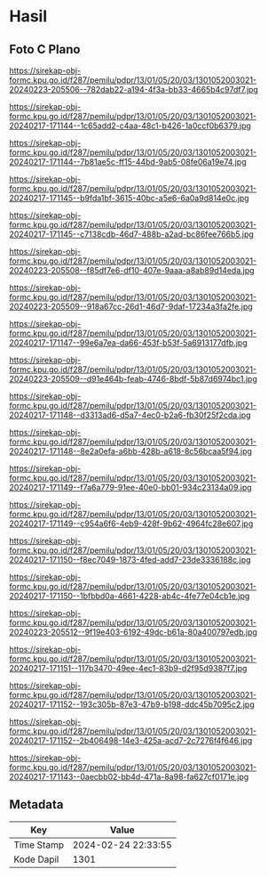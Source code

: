 # Hasil

## Foto C Plano

https://sirekap-obj-formc.kpu.go.id/f287/pemilu/pdpr/13/01/05/20/03/1301052003021-20240223-205506--782dab22-a194-4f3a-bb33-4665b4c97df7.jpg

https://sirekap-obj-formc.kpu.go.id/f287/pemilu/pdpr/13/01/05/20/03/1301052003021-20240217-171144--1c65add2-c4aa-48c1-b426-1a0ccf0b6379.jpg

https://sirekap-obj-formc.kpu.go.id/f287/pemilu/pdpr/13/01/05/20/03/1301052003021-20240217-171144--7b81ae5c-ff15-44bd-9ab5-08fe06a19e74.jpg

https://sirekap-obj-formc.kpu.go.id/f287/pemilu/pdpr/13/01/05/20/03/1301052003021-20240217-171145--b9fda1bf-3615-40bc-a5e6-6a0a9d814e0c.jpg

https://sirekap-obj-formc.kpu.go.id/f287/pemilu/pdpr/13/01/05/20/03/1301052003021-20240217-171145--c7138cdb-46d7-488b-a2ad-bc86fee766b5.jpg

https://sirekap-obj-formc.kpu.go.id/f287/pemilu/pdpr/13/01/05/20/03/1301052003021-20240223-205508--f85df7e6-df10-407e-9aaa-a8ab89d14eda.jpg

https://sirekap-obj-formc.kpu.go.id/f287/pemilu/pdpr/13/01/05/20/03/1301052003021-20240223-205509--918a67cc-26d1-46d7-9daf-17234a3fa2fe.jpg

https://sirekap-obj-formc.kpu.go.id/f287/pemilu/pdpr/13/01/05/20/03/1301052003021-20240217-171147--99e6a7ea-da66-453f-b53f-5a6913177dfb.jpg

https://sirekap-obj-formc.kpu.go.id/f287/pemilu/pdpr/13/01/05/20/03/1301052003021-20240223-205509--d91e464b-feab-4746-8bdf-5b87d6974bc1.jpg

https://sirekap-obj-formc.kpu.go.id/f287/pemilu/pdpr/13/01/05/20/03/1301052003021-20240217-171148--d3313ad6-d5a7-4ec0-b2a6-fb30f25f2cda.jpg

https://sirekap-obj-formc.kpu.go.id/f287/pemilu/pdpr/13/01/05/20/03/1301052003021-20240217-171148--8e2a0efa-a6bb-428b-a618-8c56bcaa5f94.jpg

https://sirekap-obj-formc.kpu.go.id/f287/pemilu/pdpr/13/01/05/20/03/1301052003021-20240217-171149--f7a6a779-91ee-40e0-bb01-934c23134a09.jpg

https://sirekap-obj-formc.kpu.go.id/f287/pemilu/pdpr/13/01/05/20/03/1301052003021-20240217-171149--c954a6f6-4eb9-428f-9b62-4964fc28e607.jpg

https://sirekap-obj-formc.kpu.go.id/f287/pemilu/pdpr/13/01/05/20/03/1301052003021-20240217-171150--f8ec7049-1873-4fed-add7-23de3336188c.jpg

https://sirekap-obj-formc.kpu.go.id/f287/pemilu/pdpr/13/01/05/20/03/1301052003021-20240217-171150--1bfbbd0a-4661-4228-ab4c-4fe77e04cb1e.jpg

https://sirekap-obj-formc.kpu.go.id/f287/pemilu/pdpr/13/01/05/20/03/1301052003021-20240223-205512--9f19e403-6192-49dc-b61a-80a400797edb.jpg

https://sirekap-obj-formc.kpu.go.id/f287/pemilu/pdpr/13/01/05/20/03/1301052003021-20240217-171151--117b3470-49ee-4ec1-83b9-d2f95d9387f7.jpg

https://sirekap-obj-formc.kpu.go.id/f287/pemilu/pdpr/13/01/05/20/03/1301052003021-20240217-171152--193c305b-87e3-47b9-b198-ddc45b7095c2.jpg

https://sirekap-obj-formc.kpu.go.id/f287/pemilu/pdpr/13/01/05/20/03/1301052003021-20240217-171152--2b406498-14e3-425a-acd7-2c7276f4f646.jpg

https://sirekap-obj-formc.kpu.go.id/f287/pemilu/pdpr/13/01/05/20/03/1301052003021-20240217-171143--0aecbb02-bb4d-471a-8a98-fa627cf0171e.jpg


## Metadata

| Key        | Value               |
| ---------- | ------------------- |
| Time Stamp | 2024-02-24 22:33:55 |
| Kode Dapil | 1301                |



